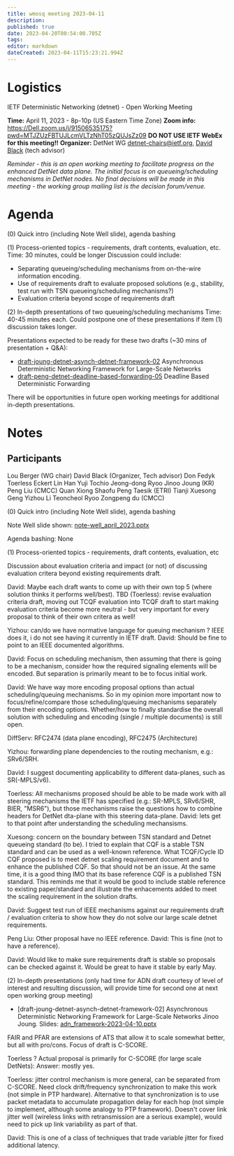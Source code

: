 ```yaml
---
title: wmosq meeting 2023-04-11
description: 
published: true
date: 2023-04-20T00:54:00.705Z
tags: 
editor: markdown
dateCreated: 2023-04-11T15:23:21.994Z
---
```


# Logistics

IETF Deterministic Networking (detnet) - Open Working Meeting

**Time:** April 11, 2023 - 8p-10p (US Eastern Time Zone)
**Zoom info:** https://Dell.zoom.us/j/91506535175?pwd=MTJZUzFBTUJLcmVLTzNhT05zQUJsZz09
**DO NOT USE IETF WebEx for this meeting!!**
**Organizer:** DetNet WG [detnet-chairs@ietf.org](mailto:detnet-chairs@ietf.org), [David Black](mailto:David.Black@dell.com) (tech advisor)

*Reminder - this is an open working meeting to facilitate progress on the enhanced DetNet data plane. The initial focus is on queueing/scheduling mechanisms in DetNet nodes.  No final decisions will be made in this meeting - the working group mailing list is the decision forum/venue.*

# Agenda
(0) Quick intro (including Note Well slide), agenda bashing

(1) Process-oriented topics - requirements, draft contents, evaluation, etc.
Time: 30 minutes, could be longer
Discussion could include:
   - Separating queueing/scheduling mechanisms from on-the-wire information encoding.
   - Use of requirements draft to evaluate proposed solutions (e.g., stability, test run with TSN queueing/scheduling mechanisms?)
   - Evaluation criteria beyond scope of requirements draft

(2) In-depth presentations of two queueing/scheduling mechanisms
Time: 40-45 minutes each.
Could postpone one of these presentations if item (1) discussion takes longer.

Presentations expected to be ready for these two drafts (~30 mins of presentation + Q&A):
   - [draft-joung-detnet-asynch-detnet-framework-02](https://datatracker.ietf.org/doc/draft-joung-detnet-asynch-detnet-framework/02/) Asynchronous Deterministic Networking Framework for Large-Scale Networks
   - [draft-peng-detnet-deadline-based-forwarding-05](https://datatracker.ietf.org/doc/draft-peng-detnet-deadline-based-forwarding/05/) Deadline Based Deterministic Forwarding

There will be opportunities in future open working meetings for additional in-depth presentations.

# Notes

## Participants

Lou Berger (WG chair)
David Black (Organizer, Tech advisor)
Don Fedyk
Toerless Eckert
Lin Han
Yuji Tochio
Jeong-dong Ryoo
Jinoo Joung (KR)
Peng Liu (CMCC)
Quan Xiong
Shaofu Peng
Taesik (ETRI)
Tianji
Xuesong Geng
Yizhou Li
Teoncheol Ryoo
Zongpeng du (CMCC)

(0) Quick intro (including Note Well slide), agenda bashing

Note Well slide shown: [note-well_april_2023.pptx](/note-well_april_2023.pptx)

Agenda bashing: None

(1) Process-oriented topics - requirements, draft contents, evaluation, etc

Discussion about evaluation criteria and impact (or not) of discussing evaluation critera beyond existing requirements draft.

David: Maybe each draft wants to come up with their own top 5 (where solution thinks it performs well/best).
TBD (Toerless): revise evaluation criteria draft, moving out TCQF evaluation into TCQF draft to start making evaluation criteria become more neutral - but very important for every proposal to think of their own critera as well!

Yizhou: can/do we have normative language for queuing mechanism ? IEEE does it, i do not see having it currently in IETF draft.
David: Should be fine to point to an IEEE documented algorithms. 

David: Focus on scheduling mechanism, then assuming that there is going to be a mechanism, consider how the required signaling elements will be encoded. But separation is primarily meant to be to focus initial work.

David: We have way more encoding proposal options than actual scheduling/queuing mechanisms. So in my opinion more important now to focus/refine/compare those scheduling/queuing mechanisms separately from their encoding options. Whether/how to finally standardise the overall solution with scheduling and encoding (single / multiple documents) is still open.

 DiffServ: RFC2474 (data plane encoding), RFC2475 (Architecture)
 
 Yizhou: forwarding plane dependencies to the routing mechanism, e.g.: SRv6/SRH.
 
David: I suggest documenting applicability to different data-planes, such as SR(-MPLS/v6).

Toerless: All mechanisms proposed should be able to be made work with all steering mechanisms the IETF has specified (e.g.: SR-MPLS, SRv6/SHR, BIER, "MSR6"), but those mechanisms raise the questions how to combine headers for DetNet dta-plane with this steering data-plane. David: lets get to that point after understanding the scheduling mechansisms.

Xuesong: concern on the boundary between TSN standard and Detnet queueing standard (to be). I tried to explain that CQF is a stable TSN standard and can be used as a well-known reference. What TCQF/Cycle ID CQF proposed is to meet detnet scaling requirement document and to enhance the published CQF. So that should not be an issue. At the same time, it is a good thing IMO that its base reference CQF is a published TSN standard. This reminds me that it would be good to include stable reference to existing paper/standard and illustrate the enhacements added to meet the scaling requirement in the solution drafts.

David: Suggest test run of IEEE mechanisms against our requirements draft / evaluation criteria to show how they do not solve our large scale detnet requirements.

Peng Liu: Other proposal have no IEEE reference. David: This is fine (not to have a reference).

David: Would like to make sure requirements draft is stable so proposals can be checked against it. Would be great to have it stable by early May.

(2) In-depth presentations (only had time for ADN draft courtesy of level of interest and resulting discussion, will provide time for second one at next open working group meeting)

 - [draft-joung-detnet-asynch-detnet-framework-02]
 Asynchronous Deterministic Networking Framework for Large-Scale Networks
 Jinoo Joung.
 Slides: [adn_framework-2023-04-10.pptx](/adn_framework-2023-04-10.pptx)
 
 FAIR and PFAR are extensions of ATS that allow it to scale somewhat better, but all with pro/cons. Focus of draft is C-SCORE. 
 
 Toerless ? Actual proposal is primarily for C-SCORE (for large scale DetNets): Answer: mostly yes.
 
Toerless: jitter control mechanism is more general, can be separated from C-SCORE.  Need clock drift/frequency synchronization to make this work (not simple in PTP hardware).  Alternative to that synchronization is to use packet metadata to accumulate propagation delay for each hop (not simple to implement, although some analogy to PTP framework).  Doesn't cover link jitter well (wireless links with retransmission are a serious example), would need to pick up link variability as part of that.

David: This is one of a class of techniques that trade variable jitter for fixed additional latency.
 
 


